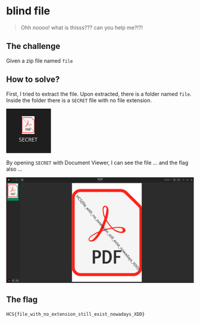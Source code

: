 # blind file
 >Ohh noooo! what is thisss??? can you help me?!?!
 
 ## The challenge
 
 Given a zip file named `file`

 ## How to solve?

 First, I tried to extract the file. Upon extracted, there is a folder named `file`. Inside the folder there is a `SECRET` file with no file extension.

![The `SECRET` file](images/img0.png)

 By opening `SECRET` with Document Viewer, I can see the file ... and the flag also ...

 ![Inside the 'SECRET' file](images/img.png)

 ## The flag
 ```
 HCS{file_with_no_extension_still_exist_nowadays_XDD}
 ```